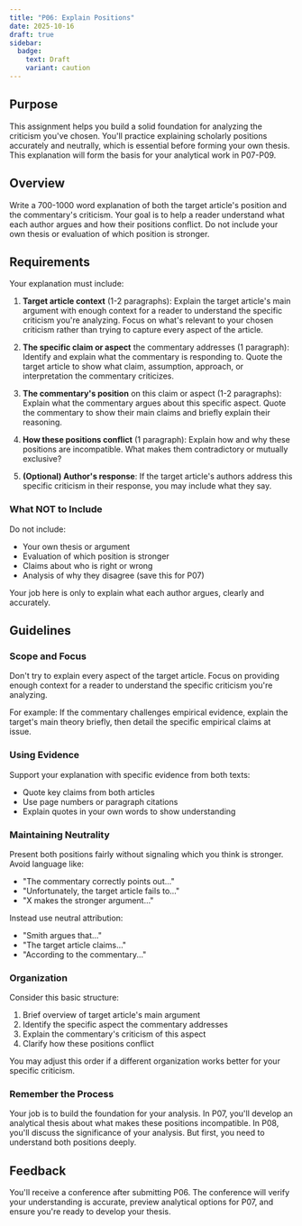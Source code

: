 ```yaml
---
title: "P06: Explain Positions"
date: 2025-10-16
draft: true
sidebar:
  badge:
    text: Draft
    variant: caution
---
```


## Purpose

This assignment helps you build a solid foundation for analyzing the criticism you've chosen. You'll practice explaining scholarly positions accurately and neutrally, which is essential before forming your own thesis. This explanation will form the basis for your analytical work in P07-P09.

## Overview

Write a 700-1000 word explanation of both the target article's position and the commentary's criticism. Your goal is to help a reader understand what each author argues and how their positions conflict. Do not include your own thesis or evaluation of which position is stronger.

## Requirements

Your explanation must include:

1. **Target article context** (1-2 paragraphs): Explain the target article's main argument with enough context for a reader to understand the specific criticism you're analyzing. Focus on what's relevant to your chosen criticism rather than trying to capture every aspect of the article.

2. **The specific claim or aspect** the commentary addresses (1 paragraph): Identify and explain what the commentary is responding to. Quote the target article to show what claim, assumption, approach, or interpretation the commentary criticizes.

3. **The commentary's position** on this claim or aspect (1-2 paragraphs): Explain what the commentary argues about this specific aspect. Quote the commentary to show their main claims and briefly explain their reasoning.

4. **How these positions conflict** (1 paragraph): Explain how and why these positions are incompatible. What makes them contradictory or mutually exclusive?

5. **(Optional) Author's response**: If the target article's authors address this specific criticism in their response, you may include what they say.

### What NOT to Include

Do not include:

- Your own thesis or argument
- Evaluation of which position is stronger
- Claims about who is right or wrong
- Analysis of why they disagree (save this for P07)

Your job here is only to explain what each author argues, clearly and accurately.

## Guidelines

### Scope and Focus

Don't try to explain every aspect of the target article. Focus on providing enough context for a reader to understand the specific criticism you're analyzing.

For example: If the commentary challenges empirical evidence, explain the target's main theory briefly, then detail the specific empirical claims at issue.

### Using Evidence

Support your explanation with specific evidence from both texts:

- Quote key claims from both articles
- Use page numbers or paragraph citations
- Explain quotes in your own words to show understanding

### Maintaining Neutrality

Present both positions fairly without signaling which you think is stronger. Avoid language like:

- "The commentary correctly points out..."
- "Unfortunately, the target article fails to..."
- "X makes the stronger argument..."

Instead use neutral attribution:

- "Smith argues that..."
- "The target article claims..."
- "According to the commentary..."

### Organization

Consider this basic structure:

1. Brief overview of target article's main argument
2. Identify the specific aspect the commentary addresses
3. Explain the commentary's criticism of this aspect
4. Clarify how these positions conflict

You may adjust this order if a different organization works better for your specific criticism.

### Remember the Process

Your job is to build the foundation for your analysis. In P07, you'll develop an analytical thesis about what makes these positions incompatible. In P08, you'll discuss the significance of your analysis. But first, you need to understand both positions deeply.

## Feedback

You'll receive a conference after submitting P06. The conference will verify your understanding is accurate, preview analytical options for P07, and ensure you're ready to develop your thesis.
